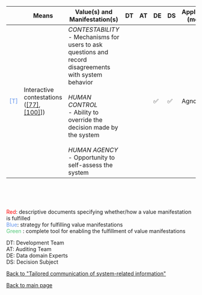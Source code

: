 |       | Means  | Value(s) and Manifestation(s)| DT|AT | DE | DS | Application (model) | Approach | Visual elements | Additional details
| ----------- |  --------------------------- | ---------------  |------------------------------|-------------| ----------------------|----------------------|----------------------------|--------------------|------------------------|--------------------------------- |
<span style="color:#6495ED">[T]</span> | Interactive contestations ([[77]](../references.md#henin2021), [[100]](../references.md#kluttz2018)]) |   *CONTESTABILITY*<br> - Mechanisms for users to ask questions and record disagreements with system behavior <br><br> *HUMAN CONTROL* <br> - Ability to override the decision made by the system <br> <br> *HUMAN AGENCY* <br> - Opportunity to self-assess the system | | |✅ | ✅ | Agnostic |Statements restricted to natural language |   |


<br>
<br>
<br>

<span style="color:red">Red</span>: descriptive documents specifying whether/how a value manifestation is fulfilled<br>
<span style="color:#6495ED">Blue</span>: strategy for fulfilling value manifestations<br>
<span style="color:#50C878">Green</span> : complete tool for enabling the fulfillment of value manifestations <br>

DT: Development Team <br>
AT: Auditing Team <br>
DE: Data domain Experts <br>
DS: Decision Subject<br>

[Back to "Tailored communication of system-related information"](../Table3A.md)

[Back to main page](../index.md)